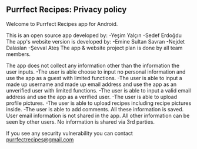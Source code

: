 ## Purrfect Recipes: Privacy policy

Welcome to Purrfect Recipes app for Android.

This is an open source app developed by:
-Yeşim Yalçın
-Sedef Erdoğdu
The app's website version is developed by:
-Emine Sultan Savran
-Nejdet Dalaslan
-Şevval Ateş
The app & website project plan is done by all team members.

The app does not collect any information other than the information the user inputs.
-The user is able choose to input no personal information and use the app as a guest with limited functions.
-The user is able to input a made up username and made up email address and use the app as an unverified user with limited functions.
-The user is able to input a valid email address and use the app as a verified user.
-The user is able to upload profile pictures.
-The user is able to upload recipes including recipe pictures inside.
-The user is able to add comments.
All these information is saved. 
User email information is not shared in the app.
All other information can be seen by other users.
No information is shared via 3rd parties.

If you see any security vulnerability you can contact purrfectrecipes@gmail.com

